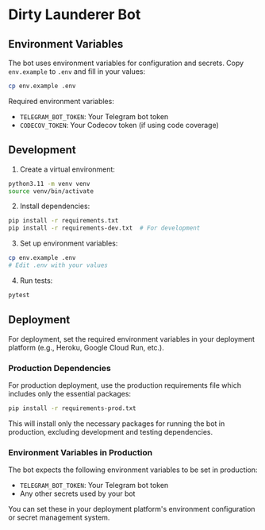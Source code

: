 # Dirty Launderer Bot

## Environment Variables

The bot uses environment variables for configuration and secrets. Copy `env.example` to `.env` and fill in your values:

```bash
cp env.example .env
```

Required environment variables:
- `TELEGRAM_BOT_TOKEN`: Your Telegram bot token
- `CODECOV_TOKEN`: Your Codecov token (if using code coverage)

## Development

1. Create a virtual environment:
```bash
python3.11 -m venv venv
source venv/bin/activate
```

2. Install dependencies:
```bash
pip install -r requirements.txt
pip install -r requirements-dev.txt  # For development
```

3. Set up environment variables:
```bash
cp env.example .env
# Edit .env with your values
```

4. Run tests:
```bash
pytest
```

## Deployment

For deployment, set the required environment variables in your deployment platform (e.g., Heroku, Google Cloud Run, etc.).

### Production Dependencies

For production deployment, use the production requirements file which includes only the essential packages:

```bash
pip install -r requirements-prod.txt
```

This will install only the necessary packages for running the bot in production, excluding development and testing dependencies.

### Environment Variables in Production

The bot expects the following environment variables to be set in production:

- `TELEGRAM_BOT_TOKEN`: Your Telegram bot token
- Any other secrets used by your bot

You can set these in your deployment platform's environment configuration or secret management system. 